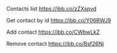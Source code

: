 Contacts list
https://ibb.co/zZXspvd

Get contact by id
https://ibb.co/Y06RWJ9

Add contact
https://ibb.co/CWbwLkZ

Remove contact
https://ibb.co/Bsf26Nj
